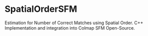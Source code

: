 # SpatialOrderSFM
Estimation for Number of Correct Matches using Spatial Order.
C++ Implementation and integration into Colmap SFM Open-Source.
